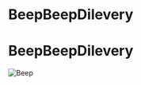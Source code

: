 # BeepBeepDilevery
# BeepBeepDilevery

![Beep](https://user-images.githubusercontent.com/103770059/163658285-ff78dc7c-08eb-4096-8b30-fd741aa2be8a.png)
